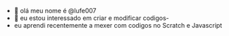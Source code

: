 - 👋 olá meu nome é @lufe007
- 👀 eu estou interessado em criar e modificar codigos- 
-    eu aprendi recentemente a mexer com codigos no Scratch e Javascript
